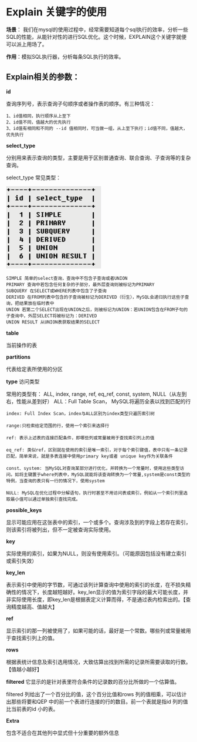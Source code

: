 # Explain 关键字的使用

**场景**： 我们在mysql的使用过程中，经常需要知道每个sql执行的效率，分析一些SQL的性能，从能针对性的进行SQL优化。这个时候，EXPLAIN这个关键字就便可以派上用场了。

**作用**：模拟SQL执行器，分析每条SQL执行的效率。


## Explain相关的参数： ##

**id**  

查询序列号，表示查询子句顺序或者操作表的顺序。有三种情况：

	1、id值相同，执行顺序从上至下
	2、id值不同，值越大的优先执行
	3、id值有相同和不同的 --id 值相同时，可当做一组，从上至下执行；id值不同，值越大，优先执行
	

**select_type** 

分别用来表示查询的类型，主要是用于区别普通查询、联合查询、子查询等的复杂查询。

select_type 常见类型：

![](images/select_type.png)
	
	SIMPLE 简单的select查询，查询中不包含子查询或者UNION	
	PRIMARY 查询中若包含任何复杂的子部分，最外层查询则被标记为PRIMARY	
	SUBQUERY 在SELECT或WHERE列表中包含了子查询
	DERIVED 在FROM列表中包含的子查询被标记为DERIVED（衍生），MySQL会递归执行这些子查询，把结果放在临时表中
	UNION 若第二个SELECT出现在UNION之后，则被标记为UNION：若UNION包含在FROM子句的子查询中，外层SELECT将被标记为：DERIVED
	UNION RESULT 从UNION表获取结果的SELECT

**table**

当前操作的表

**partitions**

代表给定表所使用的分区

**type**
访问类型

常用的类型有： ALL, index,  range, ref, eq_ref, const, system, NULL（从左到右，性能从差到好）
ALL：Full Table Scan， MySQL将遍历全表以找到匹配的行
	
	index: Full Index Scan，index与ALL区别为index类型只遍历索引树	

	range:只检索给定范围的行，使用一个索引来选择行	

	ref: 表示上述表的连接匹配条件，即哪些列或常量被用于查找索引列上的值	

	eq_ref: 类似ref，区别就在使用的索引是唯一索引，对于每个索引键值，表中只有一条记录匹配，简单来说，就是多表连接中使用primary key或者 unique key作为关联条件	

	const、system: 当MySQL对查询某部分进行优化，并转换为一个常量时，使用这些类型访问。如将主键置于where列表中，MySQL就能将该查询转换为一个常量,system是const类型的特例，当查询的表只有一行的情况下，使用system	

	NULL: MySQL在优化过程中分解语句，执行时甚至不用访问表或索引，例如从一个索引列里选取最小值可以通过单独索引查找完成。

 

**possible_keys**

显示可能应用在这张表中的索引，一个或多个。查询涉及到的字段上若存在索引，则该索引将被列出，但不一定被查询实际使用。

**key**

实际使用的索引，如果为NULL，则没有使用索引。（可能原因包括没有建立索引或索引失效）

**key_len**

表示索引中使用的字节数，可通过该列计算查询中使用的索引的长度，在不损失精确性的情况下，长度越短越好。key_len显示的值为索引字段的最大可能长度，并非实际使用长度，即key_len是根据表定义计算而得，不是通过表内检索出的。【查询精度越高、值越大】

**ref**

显示索引的那一列被使用了，如果可能的话，最好是一个常数。哪些列或常量被用于查找索引列上的值。

**rows**

根据表统计信息及索引选用情况，大致估算出找到所需的记录所需要读取的行数。【值越小越好】

**filtered**
它显示的是针对表里符合条件的记录数的百分比所做的一个估算值。

filtered 列给出了一个百分比的值，这个百分比值和rows 列的值相乘，可以估计出那些将要和QEP 中的前一个表进行连接的行的数目。前一个表就是指id 列的值比当前表的id 小的表。

**Extra**

包含不适合在其他列中显式但十分重要的额外信息